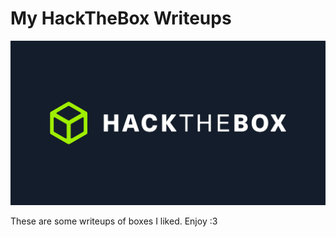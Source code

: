 # My HackTheBox Writeups
![image info](htb_socialmedia_cover.png)

 These are some writeups of boxes I liked. Enjoy :3
